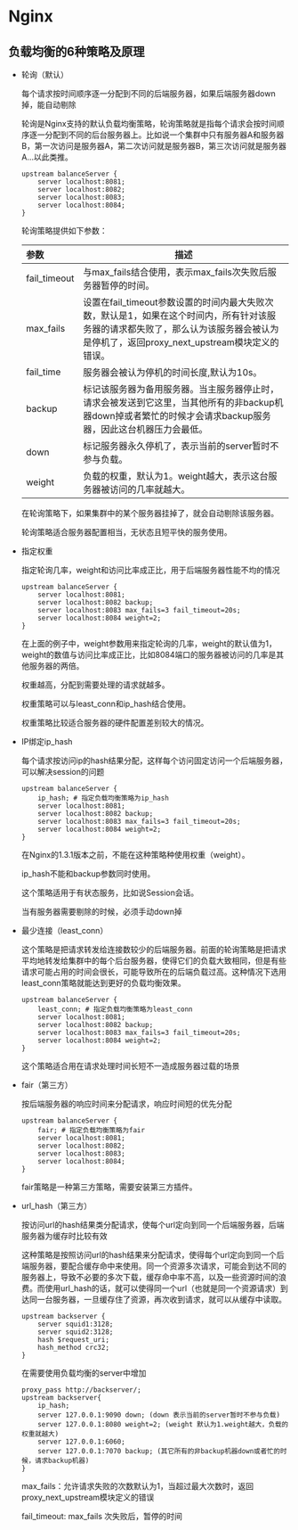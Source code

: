 # Nginx

## 负载均衡的6种策略及原理

- 轮询（默认）

  每个请求按时间顺序逐一分配到不同的后端服务器，如果后端服务器down掉，能自动剔除

  轮询是Nginx支持的默认负载均衡策略，轮询策略就是指每个请求会按时间顺序逐一分配到不同的后台服务器上。比如说一个集群中只有服务器A和服务器B，第一次访问是服务器A，第二次访问就是服务器B，第三次访问就是服务器A...以此类推。

  ```nginx
  upstream balanceServer {
      server localhost:8081;
      server localhost:8082;
      server localhost:8083;
      server localhost:8084;
  }
  ```

  轮询策略提供如下参数：

  | 参数         | 描述                                                         |
  | :----------- | ------------------------------------------------------------ |
  | fail_timeout | 与max_fails结合使用，表示max_fails次失败后服务器暂停的时间。 |
  | max_fails    | 设置在fail_timeout参数设置的时间内最大失败次数，默认是1，如果在这个时间内，所有针对该服务器的请求都失败了，那么认为该服务器会被认为是停机了，返回proxy_next_upstream模块定义的错误。 |
  | fail_time    | 服务器会被认为停机的时间长度,默认为10s。                     |
  | backup       | 标记该服务器为备用服务器。当主服务器停止时，请求会被发送到它这里，当其他所有的非backup机器down掉或者繁忙的时候才会请求backup服务器，因此这台机器压力会最低。 |
  | down         | 标记服务器永久停机了，表示当前的server暂时不参与负载。       |
  | weight       | 负载的权重，默认为1。weight越大，表示这台服务器被访问的几率就越大。 |

  在轮询策略下，如果集群中的某个服务器挂掉了，就会自动剔除该服务器。

  轮询策略适合服务器配置相当，无状态且短平快的服务使用。

- 指定权重

  指定轮询几率，weight和访问比率成正比，用于后端服务器性能不均的情况

  ```nginx
  upstream balanceServer {
      server localhost:8081;
      server localhost:8082 backup;
      server localhost:8083 max_fails=3 fail_timeout=20s;
      server localhost:8084 weight=2;
  }
  ```

  在上面的例子中，weight参数用来指定轮询的几率，weight的默认值为1，weight的数值与访问比率成正比，比如8084端口的服务器被访问的几率是其他服务器的两倍。

  权重越高，分配到需要处理的请求就越多。

  权重策略可以与least_conn和ip_hash结合使用。

  权重策略比较适合服务器的硬件配置差别较大的情况。

- IP绑定ip_hash

  每个请求按访问ip的hash结果分配，这样每个访问固定访问一个后端服务器，可以解决session的问题

  ```nginx
  upstream balanceServer {
      ip_hash; # 指定负载均衡策略为ip_hash
      server localhost:8081;
      server localhost:8082 backup;
      server localhost:8083 max_fails=3 fail_timeout=20s;
      server localhost:8084 weight=2;
  }
  ```

  在Nginx的1.3.1版本之前，不能在这种策略种使用权重（weight）。

  ip_hash不能和backup参数同时使用。

  这个策略适用于有状态服务，比如说Session会话。

  当有服务器需要剔除的时候，必须手动down掉

- 最少连接（least_conn）

  这个策略是把请求转发给连接数较少的后端服务器。前面的轮询策略是把请求平均地转发给集群中的每个后台服务器，使得它们的负载大致相同，但是有些请求可能占用的时间会很长，可能导致所在的后端负载过高。这种情况下选用least_conn策略就能达到更好的负载均衡效果。

  ```nginx
  upstream balanceServer {
      least_conn; # 指定负载均衡策略为least_conn
      server localhost:8081;
      server localhost:8082 backup;
      server localhost:8083 max_fails=3 fail_timeout=20s;
      server localhost:8084 weight=2;
  }
  ```

  这个策略适合用在请求处理时间长短不一造成服务器过载的场景

- fair（第三方）

  按后端服务器的响应时间来分配请求，响应时间短的优先分配

  ```nginx
  upstream balanceServer {
      fair; # 指定负载均衡策略为fair
      server localhost:8081;
      server localhost:8082;
      server localhost:8083;
      server localhost:8084;
  }
  ```

  fair策略是一种第三方策略，需要安装第三方插件。

- url_hash（第三方）

  按访问url的hash结果类分配请求，使每个url定向到同一个后端服务器，后端服务器为缓存时比较有效

  这种策略是按照访问url的hash结果来分配请求，使得每个url定向到同一个后端服务器，要配合缓存命中来使用。同一个资源多次请求，可能会到达不同的服务器上，导致不必要的多次下载，缓存命中率不高，以及一些资源时间的浪费。而使用url_hash的话，就可以使得同一个url（也就是同一个资源请求）到达同一台服务器，一旦缓存住了资源，再次收到请求，就可以从缓存中读取。

  ```nginx
  upstream backserver { 
      server squid1:3128; 
      server squid2:3128; 
      hash $request_uri; 
      hash_method crc32; 
  } 
  ```

  在需要使用负载均衡的server中增加

  ```nginx
  proxy_pass http://backserver/; 
  upstream backserver{ 
      ip_hash; 
      server 127.0.0.1:9090 down; (down 表示当前的server暂时不参与负载) 
      server 127.0.0.1:8080 weight=2; (weight 默认为1.weight越大，负载的权重就越大) 
      server 127.0.0.1:6060; 
      server 127.0.0.1:7070 backup; (其它所有的非backup机器down或者忙的时候，请求backup机器) 
  } 
  ```

  max_fails：允许请求失败的次数默认为1，当超过最大次数时，返回proxy_next_upstream模块定义的错误

  fail_timeout: max_fails 次失败后，暂停的时间